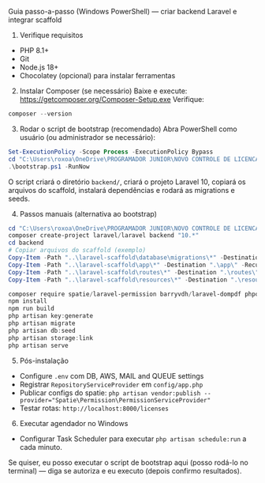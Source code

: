 Guia passo-a-passo (Windows PowerShell) — criar backend Laravel e integrar scaffold

1) Verifique requisitos
- PHP 8.1+
- Git
- Node.js 18+
- Chocolatey (opcional) para instalar ferramentas

2) Instalar Composer (se necessário)
Baixe e execute: https://getcomposer.org/Composer-Setup.exe
Verifique:
```powershell
composer --version
```

3) Rodar o script de bootstrap (recomendado)
Abra PowerShell como usuário (ou administrador se necessário):
```powershell
Set-ExecutionPolicy -Scope Process -ExecutionPolicy Bypass
cd "C:\Users\roxoa\OneDrive\PROGRAMADOR JUNIOR\NOVO CONTROLE DE LICENCAS\laravel-scaffold\scripts"
.\bootstrap.ps1 -RunNow
```
O script criará o diretório `backend/`, criará o projeto Laravel 10, copiará os arquivos do scaffold, instalará dependências e rodará as migrations e seeds.

4) Passos manuais (alternativa ao bootstrap)
```powershell
cd "C:\Users\roxoa\OneDrive\PROGRAMADOR JUNIOR\NOVO CONTROLE DE LICENCAS"
composer create-project laravel/laravel backend "10.*"
cd backend
# Copiar arquivos do scaffold (exemplo)
Copy-Item -Path "..\laravel-scaffold\database\migrations\*" -Destination ".\database\migrations\" -Recurse
Copy-Item -Path "..\laravel-scaffold\app\*" -Destination ".\app\" -Recurse
Copy-Item -Path "..\laravel-scaffold\routes\*" -Destination ".\routes\" -Recurse
Copy-Item -Path "..\laravel-scaffold\resources\*" -Destination ".\resources\" -Recurse

composer require spatie/laravel-permission barryvdh/laravel-dompdf phpoffice/phpspreadsheet pragmarx/google2fa-laravel
npm install
npm run build
php artisan key:generate
php artisan migrate
php artisan db:seed
php artisan storage:link
php artisan serve
```

5) Pós-instalação
- Configure `.env` com DB, AWS, MAIL and QUEUE settings
- Registrar `RepositoryServiceProvider` em `config/app.php`
- Publicar configs do spatie: `php artisan vendor:publish --provider="Spatie\Permission\PermissionServiceProvider"`
- Testar rotas: `http://localhost:8000/licenses`

6) Executar agendador no Windows
- Configurar Task Scheduler para executar `php artisan schedule:run` a cada minuto.

Se quiser, eu posso executar o script de bootstrap aqui (posso rodá-lo no terminal) — diga se autoriza e eu executo (depois confirmo resultados).